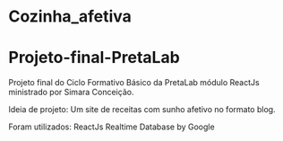 # Cozinha_afetiva

# Projeto-final-PretaLab
Projeto final do Ciclo Formativo Básico da PretaLab módulo ReactJs ministrado por Simara Conceição. 

Ideia de projeto:
Um site de receitas com sunho afetivo no formato blog.

Foram utilizados:
ReactJs
Realtime Database by Google

